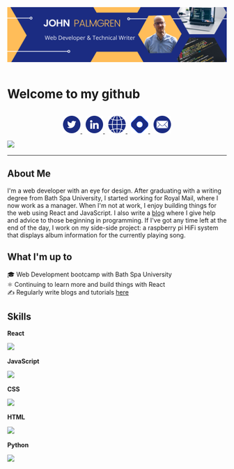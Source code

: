 <img src="./banner.png" alt="John Palmgren web developer and technical writer" />



<p style="text-align: center;">
<h1 style="display:inline-block; vertical-align: top;"> Welcome to my github</h1>
<!-- <span>
<iframe src="https://giphy.com/embed/42tS2cfBtj8Y" width="100" height="100" frameBorder="0"></iframe>
</span> -->
</p>


<p style="text-align: center">
<a href="https://twitter.com/john_palmgren">
<img src="./twitter.png" alt="twitter"/>
</a>
<a href="https://www.linkedin.com/in/johnpalmgren/">
<img style="margin-left:0.5rem;" src="./linkedin.png" alt="linkedIn"/>
</a>
<a href="http://johnpalmgren.co.uk/">
<img style="margin-left:0.5rem;" src="./website.png" alt="website"/>
</a>
<a href="https://johnpalmgren.hashnode.dev/">
<img style="margin-left:0.5rem;" src="./hashnode.png" alt="blog"/>
</a>
<a href="mailto:contact@johnpalmgren.co.uk">
<img style="margin-left:0.5rem;" src="./email.png" alt="email"/>
</a>
</p>

<img src="https://media.giphy.com/media/l0MYPVhG6OKv9yivm/giphy.gif" />

---
## About Me
I'm a web developer with an eye for design. After graduating with a writing degree from Bath Spa University, I started working for Royal Mail, where I now work as a manager. When I'm not at work, I enjoy building things for the web using React and JavaScript. I also write a [blog](https://johnpalmgren.hashnode.dev/) where I give help and advice to those beginning in programming. If I've got any time left at the end of the day, I work on my side-side project: a raspberry pi HiFi system that displays album information for the currently playing song. 

## What I'm up to

🎓 Web Development bootcamp with Bath Spa University <br>
⚛ Continuing to learn more and build things with React <br>
✍ Regularly write blogs and tutorials [here](https://johnpalmgren.hashnode.dev/) <br>


## Skills

<!-- <div>
<p style="display: inline-block; vertical-align:middle; font-size:1.3rem; font-weight:bold; width:110px;"> React </p>
<div style="display: inline-block; margin-left:.5rem;"> -->

**React**

![](https://us-central1-progress-markdown.cloudfunctions.net/progress/70)

<!-- </div>
</div> -->

<!-- <div>
<p style="display: inline-block; vertical-align:middle; font-size:1.3rem; font-weight:bold; width:110px"> JavaScript </p>
<div style="display: inline-block; margin-left:.5rem;"> -->

**JavaScript**

![](https://us-central1-progress-markdown.cloudfunctions.net/progress/80)

<!-- </div>
</div> -->

<!-- <div>
<p style="display: inline-block; vertical-align:middle; font-size:1.3rem; font-weight:bold; width:110px"> CSS </p>
<div style="display: inline-block; margin-left:.5rem;"> -->

**CSS**

![](https://us-central1-progress-markdown.cloudfunctions.net/progress/80)

<!-- </div>
</div>
 -->
<!-- <div>
<p style="display: inline-block; vertical-align:middle; font-size:1.3rem; font-weight:bold; width:110px"> HTML </p>
<div style="display: inline-block; margin-left:.5rem;"> -->

**HTML**

![](https://us-central1-progress-markdown.cloudfunctions.net/progress/90)

<!-- </div>
</div> -->

<!-- <div>
<p style="display: inline-block; vertical-align:middle; font-size:1.3rem; font-weight:bold; width:110px"> Python </p>
<div style="display: inline-block; margin-left:.5rem;"> -->

**Python**

![](https://us-central1-progress-markdown.cloudfunctions.net/progress/60)

<!-- </div>
</div> -->

